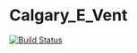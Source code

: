 # Calgary_E_Vent

[![Build Status](https://travis-ci.org/colin-hill/Calgary_E_Vent.svg?branch=master)](https://travis-ci.org/colin-hill/Calgary_E_Vent)

